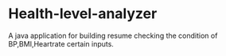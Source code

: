 # Health-level-analyzer

A java application for building resume checking the condition of BP,BMI,Heartrate certain inputs.
 
